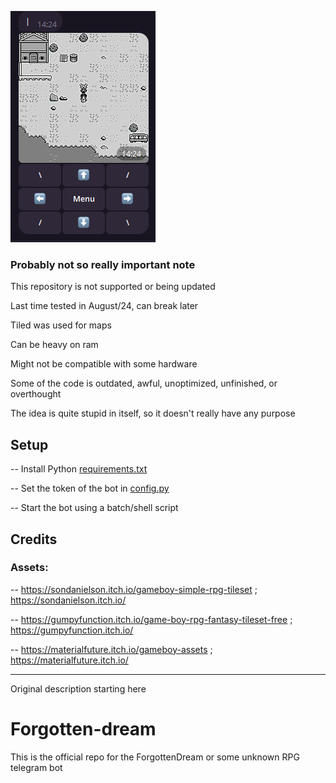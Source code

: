 ![preview.jpg](preview.jpg)

### Probably not so really important note

This repository is not supported or being updated

Last time tested in August/24, can break later

Tiled was used for maps

Can be heavy on ram

Might not be compatible with some hardware

Some of the code is outdated, awful, unoptimized, unfinished, or overthought

The idea is quite stupid in itself, so it doesn't really have any purpose

## Setup

-- Install Python [requirements.txt](requirements.txt)

-- Set the token of the bot in [config.py](forgotten-dream%2Fconfig.py)

-- Start the bot using a batch/shell script

## Credits

### Assets:

-- https://sondanielson.itch.io/gameboy-simple-rpg-tileset ; https://sondanielson.itch.io/

-- https://gumpyfunction.itch.io/game-boy-rpg-fantasy-tileset-free ; https://gumpyfunction.itch.io/

-- https://materialfuture.itch.io/gameboy-assets ; https://materialfuture.itch.io/

---

Original description starting here

# Forgotten-dream

This is the official repo for the ForgottenDream or some unknown RPG telegram bot
